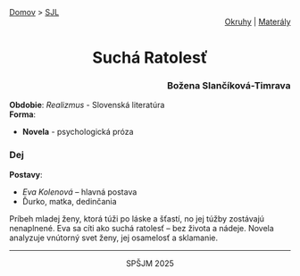 <div align="center">
    <div align="left">
        <a href="/README.md">Domov</a>
        >
        <a href="../SLOVENCINA.md">SJL</a>
    </div>
    <div align="right">
        <a href="../ustne-okruhy.org.md">Okruhy</a>
        |
        <a href="https://drive.google.com/drive/u/1/folders/1hWhZNvgWC-8cb7jK5zRorX9WfCzyq_WF">Materály</a>
    </div>
<h1> Suchá Ratolesť</h1>
    <div align="right">
        <h3>Božena Slančíková-Timrava</h3>
    </div>
</div>

__Obdobie__: _Realizmus_ - Slovenská literatúra  
__Forma__:  
- **Novela** - psychologická próza

### Dej
__Postavy__:  
- *Eva Kolenová* – hlavná postava  
- Ďurko, matka, dedinčania

Príbeh mladej ženy, ktorá túži po láske a šťastí, no jej túžby zostávajú nenaplnené. Eva sa cíti ako suchá ratolesť – bez života a nádeje. Novela analyzuje vnútorný svet ženy, jej osamelosť a sklamanie.

---
<div align="center">
    <p>SPŠJM 2025</p>
</div>
